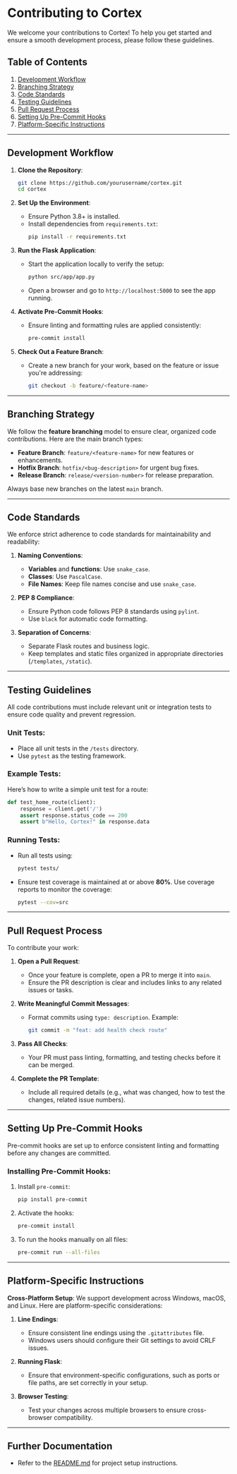 # **Contributing to Cortex**

We welcome your contributions to Cortex! To help you get started and ensure a smooth development process, please follow these guidelines.

## **Table of Contents**
1. [Development Workflow](#development-workflow)
2. [Branching Strategy](#branching-strategy)
3. [Code Standards](#code-standards)
4. [Testing Guidelines](#testing-guidelines)
5. [Pull Request Process](#pull-request-process)
6. [Setting Up Pre-Commit Hooks](#setting-up-pre-commit-hooks)
7. [Platform-Specific Instructions](#platform-specific-instructions)

---

## **Development Workflow**

1. **Clone the Repository**:
   ```bash
   git clone https://github.com/yourusername/cortex.git
   cd cortex
   ```

2. **Set Up the Environment**:
   - Ensure Python 3.8+ is installed.
   - Install dependencies from `requirements.txt`:
     ```bash
     pip install -r requirements.txt
     ```

3. **Run the Flask Application**:
   - Start the application locally to verify the setup:
     ```bash
     python src/app/app.py
     ```
   - Open a browser and go to `http://localhost:5000` to see the app running.

4. **Activate Pre-Commit Hooks**:
   - Ensure linting and formatting rules are applied consistently:
     ```bash
     pre-commit install
     ```

5. **Check Out a Feature Branch**:
   - Create a new branch for your work, based on the feature or issue you're addressing:
     ```bash
     git checkout -b feature/<feature-name>
     ```

---

## **Branching Strategy**

We follow the **feature branching** model to ensure clear, organized code contributions. Here are the main branch types:
- **Feature Branch**: `feature/<feature-name>` for new features or enhancements.
- **Hotfix Branch**: `hotfix/<bug-description>` for urgent bug fixes.
- **Release Branch**: `release/<version-number>` for release preparation.

Always base new branches on the latest `main` branch.

---

## **Code Standards**

We enforce strict adherence to code standards for maintainability and readability:

1. **Naming Conventions**:
   - **Variables** and **functions**: Use `snake_case`.
   - **Classes**: Use `PascalCase`.
   - **File Names**: Keep file names concise and use `snake_case`.

2. **PEP 8 Compliance**:
   - Ensure Python code follows PEP 8 standards using `pylint`.
   - Use `black` for automatic code formatting.

3. **Separation of Concerns**:
   - Separate Flask routes and business logic.
   - Keep templates and static files organized in appropriate directories (`/templates`, `/static`).

---

## **Testing Guidelines**

All code contributions must include relevant unit or integration tests to ensure code quality and prevent regression.

### **Unit Tests**:
- Place all unit tests in the `/tests` directory.
- Use `pytest` as the testing framework.

### **Example Tests**:
Here’s how to write a simple unit test for a route:

```python
def test_home_route(client):
    response = client.get('/')
    assert response.status_code == 200
    assert b"Hello, Cortex!" in response.data
```

### **Running Tests**:
- Run all tests using:
  ```bash
  pytest tests/
  ```

- Ensure test coverage is maintained at or above **80%**. Use coverage reports to monitor the coverage:
  ```bash
  pytest --cov=src
  ```

---

## **Pull Request Process**

To contribute your work:

1. **Open a Pull Request**:
   - Once your feature is complete, open a PR to merge it into `main`.
   - Ensure the PR description is clear and includes links to any related issues or tasks.

2. **Write Meaningful Commit Messages**:
   - Format commits using `type: description`. Example:
     ```bash
     git commit -m "feat: add health check route"
     ```

3. **Pass All Checks**:
   - Your PR must pass linting, formatting, and testing checks before it can be merged.

4. **Complete the PR Template**:
   - Include all required details (e.g., what was changed, how to test the changes, related issue numbers).

---

## **Setting Up Pre-Commit Hooks**

Pre-commit hooks are set up to enforce consistent linting and formatting before any changes are committed.

### **Installing Pre-Commit Hooks**:
1. Install `pre-commit`:
   ```bash
   pip install pre-commit
   ```
2. Activate the hooks:
   ```bash
   pre-commit install
   ```

3. To run the hooks manually on all files:
   ```bash
   pre-commit run --all-files
   ```

---

## **Platform-Specific Instructions**

**Cross-Platform Setup**: We support development across Windows, macOS, and Linux. Here are platform-specific considerations:

1. **Line Endings**:
   - Ensure consistent line endings using the `.gitattributes` file.
   - Windows users should configure their Git settings to avoid CRLF issues.

2. **Running Flask**:
   - Ensure that environment-specific configurations, such as ports or file paths, are set correctly in your setup.

3. **Browser Testing**:
   - Test your changes across multiple browsers to ensure cross-browser compatibility.

---

## **Further Documentation**

- Refer to the [README.md](README.md) for project setup instructions.
